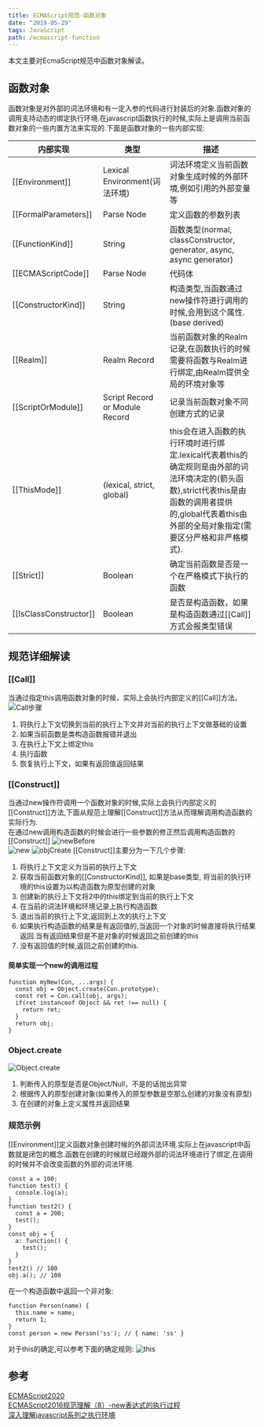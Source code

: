 ```yaml
---
title: ECMAScript规范-函数对象
date: "2019-05-29" 
tags: JavaScript
path: /ecmascript-function
---
```


本文主要对EcmaScript规范中函数对象解读。

## 函数对象
函数对象是对外部的词法环境和有一定入参的代码进行封装后的对象.函数对象的调用支持动态的绑定执行环境.在javascript函数执行的时候,实际上是调用当前函数对象的一些内置方法来实现的.下面是函数对象的一些内部实现:

| 内部实现 | 类型 | 描述 |
| ------ | ------ | ------ |
| [[Environment]] | Lexical Environment(词法环境) | 词法环境定义当前函数对象生成时候的外部环境,例如引用的外部变量等 |
| [[FormalParameters]] | Parse Node | 定义函数的参数列表 |
| [[FunctionKind]]     |  String    | 函数类型(normal, classConstructor, generator, async, async generator)   |  
| [[ECMAScriptCode]]   |  Parse Node | 代码体 |  
| [[ConstructorKind]]  |  String   | 构造类型,当函数通过new操作符进行调用的时候,会用到这个属性.(base derived) |  
| [[Realm]]  | Realm Record |  当前函数对象的Realm记录,在函数执行的时候需要将函数与Realm进行绑定,由Realm提供全局的环境对象等 |  
| [[ScriptOrModule]] | Script Record or Module Record | 记录当前函数对象不同创建方式的记录 |  
| [[ThisMode]] | (lexical, strict, global) | this会在进入函数的执行环境时进行绑定.lexical代表着this的确定规则是由外部的词法环境决定的(箭头函数),strict代表this是由函数的调用者提供的,global代表着this由外部的全局对象指定(需要区分严格和非严格模式). |
| [[Strict]] | Boolean | 确定当前函数是否是一个在严格模式下执行的函数 |  
| [[IsClassConstructor]] | Boolean | 是否是构造函数，如果是构造函数通过[[Call]]方式会报类型错误 |  

## 规范详细解读

### [[Call]]
当通过指定this调用函数对象的时候，实际上会执行内部定义的[[Call]]方法。  
![Call步骤](./javascriptBaseStatic/ecmascriptFunction/Call.png)  
1. 将执行上下文切换到当前的执行上下文并对当前的执行上下文做基础的设置
2. 如果当前函数是类构造函数报错并退出
3. 在执行上下文上绑定this
4. 执行函数
5. 恢复执行上下文，如果有返回值返回结果

### [[Construct]]
当通过new操作符调用一个函数对象的时候,实际上会执行内部定义的[[Construct]]方法,下面从规范上理解[[Construct]]方法从而理解调用构造函数的实际行为.  
在通过new调用构造函数的时候会进行一些参数的修正然后调用构造函数的[[Construct]]
![newBefore](./javascriptBaseStatic/ecmascriptFunction/newBefore.png)  
![new](./javascriptBaseStatic/ecmascriptFunction/new.png)
![objCreate](./javascriptBaseStatic/ecmascriptFunction/createObj.png)
[[Construct]]主要分为一下几个步骤:  

1. 将执行上下文定义为当前的执行上下文
2. 获取当前函数对象的[[ConstructorKind]], 如果是base类型, 将当前的执行环境的this设置为以构造函数为原型创建的对象
3. 创建新的执行上下文将2中的this绑定到当前的执行上下文
4. 在当前的词法环境和环境记录上执行构造函数
5. 退出当前的执行上下文,返回到上次的执行上下文
6. 如果执行构造函数的结果是有返回值的,当返回一个对象的时候直接将执行结果返回.当有返回结果但是不是对象的时候返回之前创建的this
7. 没有返回值的时候,返回之前创建的this.

#### 简单实现一个new的调用过程

    function myNew(Con, ...args) {
      const obj = Object.create(Con.prototype);
      const ret = Con.call(obj, args);
      if(ret instanceof Object && ret !== null) {
        return ret;
      }
      return obj;
    }

### Object.create
![Object.create](./javascriptBaseStatic/ecmascriptFunction/ObjectCreate.png)  
1. 判断传入的原型是否是Object/Null，不是的话抛出异常
2. 根据传入的原型创建对象(如果传入的原型参数是空那么创建的对象没有原型)
3. 在创建的对象上定义属性并返回结果

### 规范示例
[[Environment]]定义函数对象创建时候的外部词法环境.实际上在javascript中函数就是闭包的概念.函数在创建的时候就已经跟外部的词法环境进行了绑定,在调用的时候并不会改变函数的外部的词法环境.

    const a = 100;
    function test() {
      console.log(a);
    }
    function test2() {
      const a = 200;
      test();
    }
    const obj = {
      a: function() {
        test();
      }
    }
    test2() // 100
    obj.a(); // 100

在一个构造函数中返回一个非对象:

    function Person(name) {
      this.name = name;
      return 1;
    }
    const person = new Person('ss'); // { name: 'ss' }

对于this的确定,可以参考下面的确定规则:
![this](./javascriptBaseStatic/ecmascriptFunction/this.png)

## 参考
[ECMAScript2020](https://tc39.github.io/ecma262/#sec-ecmascript-function-objects)  
[ECMAScript2016规范理解（8）-new表达式的执行过程](http://ldllidonglin.github.io/blog/2019/04/26/2019-04-26-ECMAScript2016%E8%A7%84%E8%8C%83%E7%90%86%E8%A7%A3%EF%BC%888%EF%BC%89-new%E8%A1%A8%E8%BE%BE%E5%BC%8F%E6%89%A7%E8%A1%8C%E8%BF%87%E7%A8%8B/)  
[深入理解javascript系列之执行环境](https://icantunderstand.github.io/blog/javascript-call)



